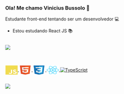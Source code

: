 ### Ola! Me chamo Vinicius Bussolo 👋

Estudante front-end tentando ser um desenvolvedor 💻

- Estou estudando React JS 📚

<br>

 <div>
  <a href="https://github.com/ViniciusBussolo1">
  <img height="165em" src="https://github-readme-stats.vercel.app/api/top-langs/?username=ViniciusBussolo1&layout=compact&langs_count=7&theme=aura"/>
</div>

##
 
 <div style="display: inline_block"><br>
  <img align="center" alt="Js" height="30" width="40" src="https://raw.githubusercontent.com/devicons/devicon/master/icons/javascript/javascript-plain.svg">
  <img align="center" alt="HTML" height="30" width="40" src="https://raw.githubusercontent.com/devicons/devicon/master/icons/html5/html5-original.svg">
  <img align="center" alt="CSS" height="30" width="40" src="https://raw.githubusercontent.com/devicons/devicon/master/icons/css3/css3-original.svg">
  <img align="center" alt="React" height="30" width="40" src="https://raw.githubusercontent.com/devicons/devicon/master/icons/react/react-original.svg">
  <img align="center" alt="TypeScript" height="30" width="40" src="https://raw.githubusercontent.com/devicons/devicon/master/icons/react/typescript-original.svg"
</div>
  
  ##

<div> 
   <a href="https://www.linkedin.com/in/sauloveigr" target="_blank"><img src="https://img.shields.io/badge/-LinkedIn-%230077B5?style=for-the-badge&logo=linkedin&logoColor=white" target="_blank"></a> 
<div>
